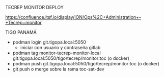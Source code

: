 TECREP MONITOR DEPLOY

https://confluence.itsf.io/display/ION/Ops%2C+Administration+-+Tecrep+monitor



TIGO PANAMÁ
- podman login git.tigopa.local:5050 
    - iniciar con usuario y contraseña gitlab
- podman tag monitor-tecrep-monitor-local git.tigopa.local:5050/tigo/tecrep/monitor:toc   (o docker)
- podman push git.tigopa.local:5050/tigo/tecrep/monitor:toc (o docker)
- git push o merge sobre la rama toc-sat-dev
